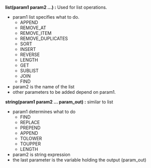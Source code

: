 **list(param1 param2 ...) :** Used for list operations. 
- param1 list specifies what to do.
    - APPEND
    - REMOVE_AT
    - REMOVE_ITEM
    - REMOVE_DUPLICATES
    - SORT
    - INSERT
    - REVERSE
    - LENGTH
    - GET
    - SUBLIST
    - JOIN
    - FIND
- param2 is the name of the list
- other parameters to be added depend on param1.

**string(param1 param2 ... param_out) :** similar to list
- param1 determines what to do
    - FIND
    - REPLACE
    - PREPEND
    - APPEND
    - TOLOWER
    - TOUPPER
    - LENGTH
- param2 is string expression
- the last parameter is the variable holding the output (param_out)